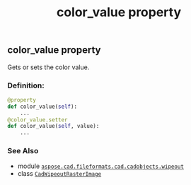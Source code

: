﻿---
title: color_value property
second_title: Aspose.CAD for Python via .NET API References
description: 
type: docs
weight: 150
url: /aspose.cad.fileformats.cad.cadobjects.wipeout/cadwipeoutrasterimage/color_value/
is_root: false
---

## color_value property


Gets or sets the color value.
### Definition:
```python
@property
def color_value(self):
    ...
@color_value.setter
def color_value(self, value):
    ...
```

### See Also
* module [`aspose.cad.fileformats.cad.cadobjects.wipeout`](../../)
* class [`CadWipeoutRasterImage`](/cad/python-net/aspose.cad.fileformats.cad.cadobjects.wipeout/cadwipeoutrasterimage)
